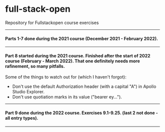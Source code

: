 # full-stack-open
Repository for Fullstackopen course exercises

----
#### Parts 1-7 done during the 2021 course (December 2021 - February 2022).
----
#### Part 8 started during the 2021 course. Finished after the start of 2022 course (February - March 2022). That one definitely needs more rafinement, so many pitfalls.
Some of the things to watch out for (which I haven't forgot):
- Don't use the default Authorization header (with a capital "A") in Apollo Studio Explorer.
- Don't use quotiation marks in its value ("bearer ey...").
----
#### Part 9 done during the 2022 course. Exercises 9.1-9.25. (last 2 not done - all entry types).
----
